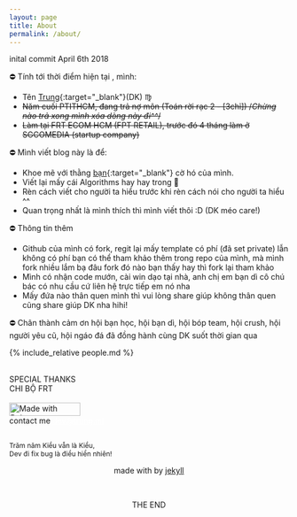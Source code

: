 ```yaml
---
layout: page
title: About
permalink: /about/
---
```


<div class="notification has-text-centered">
	<i class="fab fa-github"></i> inital commit April 6th 2018 
</div>

:no_entry: Tính tới thời điểm hiện tại <span id="res"></span>, mình:

- Tên [Trung](https://www.facebook.com/tahongtrung){:target="_blank"}(DK) :virgo:
- ~~Năm cuối PTITHCM, đang trả nợ môn (Toán rời rạc 2 - [3chỉ]) /*Chừng nào trả xong mình xóa dòng này đi^^*/~~
- ~~Làm tại FRT ECOM HCM (FPT RETAIL), trước đó 4 tháng làm ở SGCOMEDIA (startup company)~~

:no_entry: Mình viết blog này là để:

- Khoe mẽ với thằng [bạn](https://www.facebook.com/trancamtruong){:target="_blank"} cờ hó của mình.
- Viết lại mấy cái Algorithms hay hay trong :book:
- Rèn cách viết cho người ta hiểu trước khi rèn cách nói cho người ta hiểu ^^
- Quan trọng nhất là mình thích thì mình viết thôi :D (DK méo care!)

:no_entry: Thông tin thêm
- Github của mình có fork, regit lại mấy template có phí (đã set private) lẫn không có phí bạn có thể tham khảo thêm trong repo của mình, mà mình fork nhiều lắm bạ đâu fork đó nào bạn thấy hay thì fork lại tham khảo 
- Mình có nhận code mướn, cài win dạo tại nhà, anh chị em bạn dì cô chú bác có nhu cầu cứ liên hệ trực tiếp em nó nha
- Mấy đứa nào thân quen mình thì vui lòng share giúp không thân quen cũng share giúp DK nha hihi!

:no_entry: Chân thành cảm ơn hội bạn học, hội bạn dì, hội bóp team, hội crush, hội người yêu cũ, hội ngáo đá đã đồng hành cùng DK suốt thời gian qua  



<p align="center">
 	<i class="far fa-copyright"></i>
</p>
<script type="text/javascript">
	function formatDate() {
	    var d = new Date(),
	        month = '' + (d.getMonth() + 1),
	        day = '' + d.getDate(),
	        year = d.getFullYear();

	    if (month.length < 2) month = '0' + month;
	    if (day.length < 2) day = '0' + day;

	    return [day , month, year].join('/');
	}
	document.getElementById('res').innerHTML =  formatDate() ;
</script>

{% include_relative people.md %}

<br/>
<div class="notification has-text-centered">
	SPECIAL THANKS<br/>
	CHI BỘ FRT
</div>
<br/>

<div class="has-text-centered">
	<a href="https://bulma.io">
		<img src="https://bulma.io/images/made-with-bulma.png" alt="Made with Bulma" width="128" height="24">
	</a>
	<section class="section">
		<div class="github-card" data-github="trungx" data-width="400" data-height="317" data-theme="medium"></div>
		<script src="//cdn.jsdelivr.net/github-cards/latest/widget.js"></script>
	</section>
	<div class="control">
		<div class="tags has-addons">
			<span class="tag is-dark">contact me</span>
			<span class="tag is-info"><a href="mailto:dev@trung.ml" style="color:#FFF;">dev@trung.ml</a></span>
		</div>
	</div>
</div>	

<br/>
<div class="content is-small">
	<div class="tile is-ancestor">
		<div class="tile is-parent">
			<article class="tile is-child box">
					<p class="subtitle has-text-centered" style="font-size: 0.75rem;">
							Trăm năm Kiều vẫn là Kiều,<br/>
						Dev đi fix bug là điều hiển nhiên!						
					</p>
			</article>
		</div>
	</div>
</div>


<p align="center">
 	made with <span style="color:#c0392b;"><i class="fas fa-heart"></i></span> by <a href="https://jekyllrb.com" target="_blank">jekyll</a>
</p>

<br/>
<p align="center">
THE END
<p>
<br/>